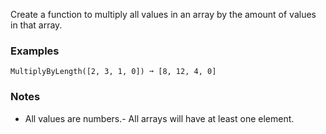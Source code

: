 
Create a function to multiply all values in an array by the amount of values in that array.

### Examples

```
MultiplyByLength([2, 3, 1, 0]) ➞ [8, 12, 4, 0]
```

### Notes
- All values are numbers.- All arrays will have at least one element.